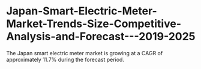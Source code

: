 # Japan-Smart-Electric-Meter-Market-Trends-Size-Competitive-Analysis-and-Forecast---2019-2025
The Japan smart electric meter market is growing at a CAGR of approximately 11.7% during the forecast period. 
